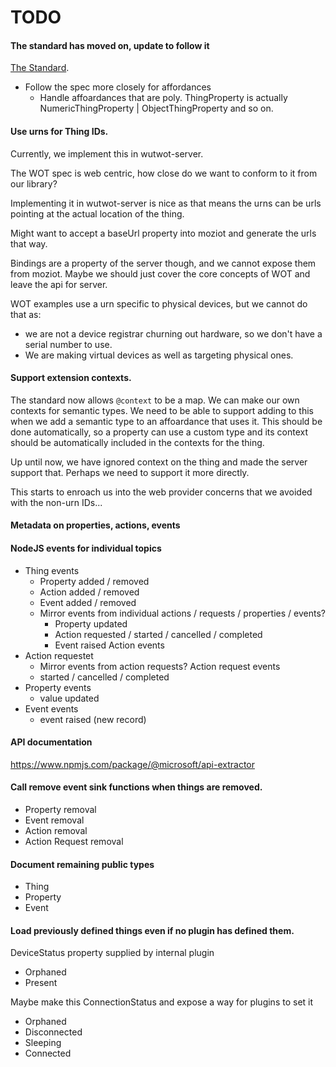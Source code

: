 # TODO

#### The standard has moved on, update to follow it

[The Standard](https://w3c.github.io/wot-thing-description/).

- Follow the spec more closely for affordances
  - Handle affoardances that are poly. ThingProperty is actually NumericThingProperty | ObjectThingProperty and so on.

#### Use urns for Thing IDs.

Currently, we implement this in wutwot-server.

The WOT spec is web centric, how close do we want to conform to it from
our library?

Implementing it in wutwot-server is nice as that means
the urns can be urls pointing at the actual location of the thing.

Might want to accept a baseUrl property into moziot and
generate the urls that way.

Bindings are a property of the server though, and we cannot expose
them from moziot. Maybe we should just cover the core concepts of WOT
and leave the api for server.

WOT examples use a urn specific to physical devices, but we cannot do that as:

- we are not a device registrar churning out hardware, so we don't have a serial number to use.
- We are making virtual devices as well as targeting physical ones.

#### Support extension contexts.

The standard now allows `@context` to be a map. We can make our own contexts for semantic types.
We need to be able to support adding to this when we add a semantic type to an affoardance that uses it.
This should be done automatically, so a property can use a custom type and its context should be
automatically included in the contexts for the thing.

Up until now, we have ignored context on the thing and made the server support that. Perhaps
we need to support it more directly.

This starts to enroach us into the web provider concerns that we avoided with the non-urn IDs...

#### Metadata on properties, actions, events

#### NodeJS events for individual topics

- Thing events
  - Property added / removed
  - Action added / removed
  - Event added / removed
  - Mirror events from individual actions / requests / properties / events?
    - Property updated
    - Action requested / started / cancelled / completed
    - Event raised
      Action events
- Action requestet
  - Mirror events from action requests?
    Action request events
  - started / cancelled / completed
- Property events
  - value updated
- Event events
  - event raised (new record)

#### API documentation

https://www.npmjs.com/package/@microsoft/api-extractor

#### Call remove event sink functions when things are removed.

- Property removal
- Event removal
- Action removal
- Action Request removal

#### Document remaining public types

- Thing
- Property
- Event

#### Load previously defined things even if no plugin has defined them.

DeviceStatus property supplied by internal plugin

- Orphaned
- Present

Maybe make this ConnectionStatus and expose a way for plugins to set it

- Orphaned
- Disconnected
- Sleeping
- Connected
